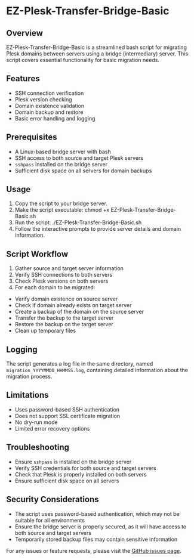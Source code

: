 # EZ-Plesk-Transfer-Bridge-Basic

## Overview

EZ-Plesk-Transfer-Bridge-Basic is a streamlined bash script for migrating Plesk domains between servers using a bridge (intermediary) server. This script covers essential functionality for basic migration needs.

## Features

- SSH connection verification
- Plesk version checking
- Domain existence validation
- Domain backup and restore
- Basic error handling and logging

## Prerequisites

- A Linux-based bridge server with bash
- SSH access to both source and target Plesk servers
- `sshpass` installed on the bridge server
- Sufficient disk space on all servers for domain backups

## Usage

1. Copy the script to your bridge server.
2. Make the script executable:
   chmod +x EZ-Plesk-Transfer-Bridge-Basic.sh
3. Run the script:
   ./EZ-Plesk-Transfer-Bridge-Basic.sh
4. Follow the interactive prompts to provide server details and domain information.

## Script Workflow

1. Gather source and target server information
2. Verify SSH connections to both servers
3. Check Plesk versions on both servers
4. For each domain to be migrated:

- Verify domain existence on source server
- Check if domain already exists on target server
- Create a backup of the domain on the source server
- Transfer the backup to the target server
- Restore the backup on the target server
- Clean up temporary files

## Logging

The script generates a log file in the same directory, named `migration_YYYYMMDD_HHMMSS.log`, containing detailed information about the migration process.

## Limitations

- Uses password-based SSH authentication
- Does not support SSL certificate migration
- No dry-run mode
- Limited error recovery options

## Troubleshooting

- Ensure `sshpass` is installed on the bridge server
- Verify SSH credentials for both source and target servers
- Check that Plesk is properly installed on both servers
- Ensure sufficient disk space on all servers

## Security Considerations

- The script uses password-based authentication, which may not be suitable for all environments
- Ensure the bridge server is properly secured, as it will have access to both source and target servers
- Temporarily stored backup files may contain sensitive information

For any issues or feature requests, please visit the [GitHub issues page](https://github.com/LazyQuad/EZ-Plesk-Transfer-Bridge/issues).

